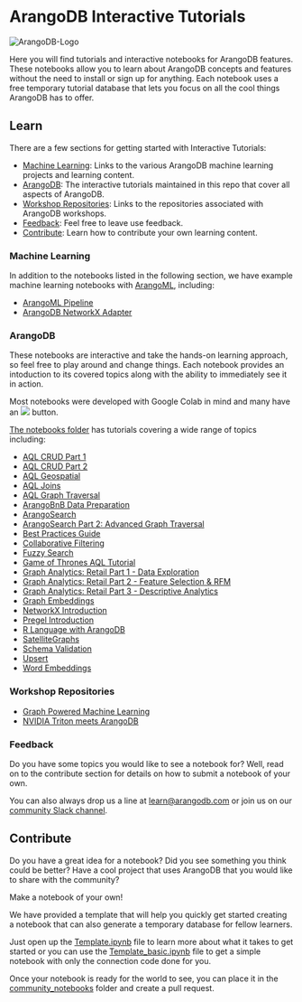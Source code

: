 # ArangoDB Interactive Tutorials

![ArangoDB-Logo](https://www.arangodb.com/docs/assets/arangodb_logo_2016_inverted.png)

Here you will find tutorials and interactive notebooks for ArangoDB features. These notebooks allow you to learn about ArangoDB concepts and features without the need to install or sign up for anything. Each notebook uses a free temporary tutorial database that lets you focus on all the cool things ArangoDB has to offer.

## Learn
There are a few sections for getting started with Interactive Tutorials:
* [Machine Learning](#machine-learning): Links to the various ArangoDB machine learning projects and learning content.
* [ArangoDB](#arangodb): The interactive tutorials maintained in this repo that cover all aspects of ArangoDB.
* [Workshop Repositories](#workshop-repositories): Links to the repositories associated with ArangoDB workshops.
* [Feedback](#feedback): Feel free to leave use feedback.
* [Contribute](#contribute): Learn how to contribute your own learning content.


### Machine Learning
In addition to the notebooks listed in the following section, we have example machine learning notebooks with [ArangoML](https://github.com/arangoml), including:
* [ArangoML Pipeline](https://github.com/arangoml/arangopipe/tree/master/examples)
* [ArangoDB NetworkX Adapter](https://github.com/arangoml/networkx-adapter/tree/master/examples)


### ArangoDB 
These notebooks are interactive and take the hands-on learning approach, so feel free to play around and change things. Each notebook provides an intoduction to its covered topics along with the ability to immediately see it in action. 

Most notebooks were developed with Google Colab in mind and many have an [![](https://colab.research.google.com/assets/colab-badge.svg)](#) button. 

[The notebooks folder](https://github.com/arangodb/interactive_tutorials/tree/master/notebooks) has tutorials covering a wide range of topics including:
* [AQL CRUD Part 1](https://colab.research.google.com/github/arangodb/interactive_tutorials/blob/master/notebooks/AqlCrudTutorial.ipynb)
* [AQL CRUD Part 2](https://colab.research.google.com/github/arangodb/interactive_tutorials/blob/master/notebooks/AqlPart2Tutorial.ipynb)
* [AQL Geospatial](https://colab.research.google.com/github/arangodb/interactive_tutorials/blob/master/notebooks/AqlGeospatialTutorial.ipynb)
* [AQL Joins](https://colab.research.google.com/github/arangodb/interactive_tutorials/blob/master/notebooks/AqlJoinTutorial.ipynb)
* [AQL Graph Traversal](https://colab.research.google.com/github/arangodb/interactive_tutorials/blob/master/notebooks/AqlTraversalTutorial.ipynb)
* [ArangoBnB Data Preparation](https://colab.research.google.com/github/arangodb/interactive_tutorials/blob/master/notebooks/ArangoBnB_simple_data_exploration.ipynb)
* [ArangoSearch](https://colab.research.google.com/github/arangodb/interactive_tutorials/blob/master/notebooks/ArangoSearch.ipynb)
* [ArangoSearch Part 2: Advanced Graph Traversal](https://colab.research.google.com/github/arangodb/interactive_tutorials/blob/master/notebooks/ArangoSearchOnGraphs.ipynb)
* [Best Practices Guide](https://colab.research.google.com/github/arangodb/interactive_tutorials/blob/master/notebooks/BestPractices.ipynb)
* [Collaborative Filtering](https://colab.research.google.com/github/arangodb/interactive_tutorials/blob/master/notebooks/Collaborative_Filtering.ipynb)
* [Fuzzy Search](https://colab.research.google.com/github/arangodb/interactive_tutorials/blob/master/notebooks/FuzzySearch.ipynb)
* [Game of Thrones AQL Tutorial](https://colab.research.google.com/github/arangodb/interactive_tutorials/blob/master/notebooks/ArangoDB_GOT_Tutorial.ipynb)
* [Graph Analytics: Retail Part 1 - Data Exploration](https://colab.research.google.com/github/arangodb/interactive_tutorials/blob/master/notebooks/Graph_Retail_EDA_I.ipynb)
* [Graph Analytics: Retail Part 2 - Feature Selection & RFM](https://colab.research.google.com/github/arangodb/interactive_tutorials/blob/master/notebooks/Graph_Retail_EDA_II.ipynb)
* [Graph Analytics: Retail Part 3 - Descriptive Analytics](https://colab.research.google.com/github/arangodb/interactive_tutorials/blob/master/notebooks/Graph_Retail_DA_I.ipynb)
* [Graph Embeddings](https://colab.research.google.com/github/arangodb/interactive_tutorials/blob/master/notebooks/Graph_Embeddings.ipynb)
* [NetworkX Introduction](https://colab.research.google.com/github/arangodb/interactive_tutorials/blob/master/notebooks/ArangoDB_NetworkX_Interface_Introduction.ipynb)
* [Pregel Introduction](https://colab.research.google.com/github/arangodb/interactive_tutorials/blob/master/notebooks/Pregel.ipynb)
* [R Language with ArangoDB](https://colab.research.google.com/github/arangodb/interactive_tutorials/blob/master/notebooks/R_ArangoDB_Managed_Service_Notebook.ipynb)
* [SatelliteGraphs](https://colab.research.google.com/github/arangodb/interactive_tutorials/blob/master/notebooks/SatelliteGraphs.ipynb)
* [Schema Validation](https://colab.research.google.com/github/arangodb/interactive_tutorials/blob/master/notebooks/Schema_Validation.ipynb)
* [Upsert](https://colab.research.google.com/github/arangodb/interactive_tutorials/blob/master/notebooks/Upsert.ipynb)
* [Word Embeddings](https://colab.research.google.com/github/arangodb/interactive_tutorials/blob/master/notebooks/WordEmbeddings.ipynb)

### Workshop Repositories
* [Graph Powered Machine Learning](https://github.com/joerg84/Graph_Powered_ML_Workshop)
* [NVIDIA Triton meets ArangoDB](https://github.com/sachinsharma9780/AI-Enterprise-Workshop-Building-ML-Pipelines)

### Feedback
Do you have some topics you would like to see a notebook for? Well, read on to the contribute section for details on how to submit a notebook of your own. 

You can also always drop us a line at [learn@arangodb.com](mailto:learn@arangodb.com) or join us on our [community Slack channel](https://arangodb-community.slack.com/).

## Contribute

Do you have a great idea for a notebook? 
Did you see something you think could be better?
Have a cool project that uses ArangoDB that you would like to share with the community?

Make a notebook of your own!

We have provided a template that will help you quickly get started creating a notebook that can also generate a temporary database for fellow learners.

Just open up the [Template.ipynb](https://colab.research.google.com/github/arangodb/interactive_tutorials/blob/master/Template.ipynb) file to learn more about what it takes to get started or you can use the [Template_basic.ipynb](https://colab.research.google.com/github/arangodb/interactive_tutorials/blob/master/Template_basic.ipynb) file to get a simple notebook with only the connection code done for you.

Once your notebook is ready for the world to see, you can place it in the [community_notebooks](https://github.com/arangodb/interactive_tutorials/tree/master/community_notebooks) folder and create a pull request.
